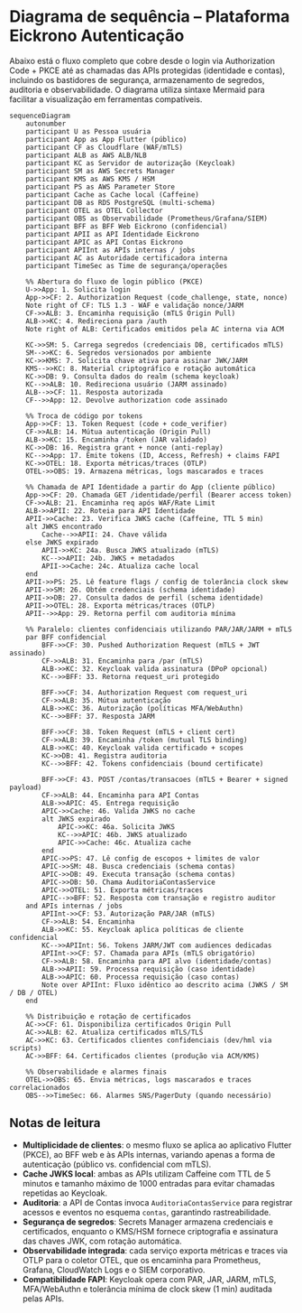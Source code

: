 # Diagrama de sequência – Plataforma Eickrono Autenticação

Abaixo está o fluxo completo que cobre desde o login via Authorization Code + PKCE até as chamadas das APIs protegidas (identidade e contas), incluindo os bastidores de segurança, armazenamento de segredos, auditoria e observabilidade. O diagrama utiliza sintaxe Mermaid para facilitar a visualização em ferramentas compatíveis.

```mermaid
sequenceDiagram
    autonumber
    participant U as Pessoa usuária
    participant App as App Flutter (público)
    participant CF as Cloudflare (WAF/mTLS)
    participant ALB as AWS ALB/NLB
    participant KC as Servidor de autorização (Keycloak)
    participant SM as AWS Secrets Manager
    participant KMS as AWS KMS / HSM
    participant PS as AWS Parameter Store
    participant Cache as Cache local (Caffeine)
    participant DB as RDS PostgreSQL (multi-schema)
    participant OTEL as OTEL Collector
    participant OBS as Observabilidade (Prometheus/Grafana/SIEM)
    participant BFF as BFF Web Eickrono (confidencial)
    participant APII as API Identidade Eickrono
    participant APIC as API Contas Eickrono
    participant APIInt as APIs internas / jobs
    participant AC as Autoridade certificadora interna
    participant TimeSec as Time de segurança/operações

    %% Abertura do fluxo de login público (PKCE)
    U->>App: 1. Solicita login
    App->>CF: 2. Authorization Request (code_challenge, state, nonce)
    Note right of CF: TLS 1.3 - WAF e validação nonce/JARM
    CF->>ALB: 3. Encaminha requisição (mTLS Origin Pull)
    ALB->>KC: 4. Redireciona para /auth
    Note right of ALB: Certificados emitidos pela AC interna via ACM

    KC->>SM: 5. Carrega segredos (credenciais DB, certificados mTLS)
    SM-->>KC: 6. Segredos versionados por ambiente
    KC->>KMS: 7. Solicita chave ativa para assinar JWK/JARM
    KMS-->>KC: 8. Material criptográfico e rotação automática
    KC->>DB: 9. Consulta dados do realm (schema keycloak)
    KC-->>ALB: 10. Redireciona usuário (JARM assinado)
    ALB-->>CF: 11. Resposta autorizada
    CF-->>App: 12. Devolve authorization code assinado

    %% Troca de código por tokens
    App->>CF: 13. Token Request (code + code_verifier)
    CF->>ALB: 14. Mútua autenticação (Origin Pull)
    ALB->>KC: 15. Encaminha /token (JAR validado)
    KC->>DB: 16. Registra grant + nonce (anti-replay)
    KC-->>App: 17. Emite tokens (ID, Access, Refresh) + claims FAPI
    KC->>OTEL: 18. Exporta métricas/traces (OTLP)
    OTEL->>OBS: 19. Armazena métricas, logs mascarados e traces

    %% Chamada de API Identidade a partir do App (cliente público)
    App->>CF: 20. Chamada GET /identidade/perfil (Bearer access token)
    CF->>ALB: 21. Encaminha req após WAF/Rate Limit
    ALB->>APII: 22. Roteia para API Identidade
    APII->>Cache: 23. Verifica JWKS cache (Caffeine, TTL 5 min)
    alt JWKS encontrado
        Cache-->>APII: 24. Chave válida
    else JWKS expirado
        APII->>KC: 24a. Busca JWKS atualizado (mTLS)
        KC-->>APII: 24b. JWKS + metadados
        APII->>Cache: 24c. Atualiza cache local
    end
    APII->>PS: 25. Lê feature flags / config de tolerância clock skew
    APII->>SM: 26. Obtém credenciais (schema identidade)
    APII->>DB: 27. Consulta dados de perfil (schema identidade)
    APII->>OTEL: 28. Exporta métricas/traces (OTLP)
    APII-->>App: 29. Retorna perfil com auditoria mínima

    %% Paralelo: clientes confidenciais utilizando PAR/JAR/JARM + mTLS
    par BFF confidencial
        BFF->>CF: 30. Pushed Authorization Request (mTLS + JWT assinado)
        CF->>ALB: 31. Encaminha para /par (mTLS)
        ALB->>KC: 32. Keycloak valida assinatura (DPoP opcional)
        KC-->>BFF: 33. Retorna request_uri protegido

        BFF->>CF: 34. Authorization Request com request_uri
        CF->>ALB: 35. Mútua autenticação
        ALB->>KC: 36. Autorização (políticas MFA/WebAuthn)
        KC-->>BFF: 37. Resposta JARM

        BFF->>CF: 38. Token Request (mTLS + client cert)
        CF->>ALB: 39. Encaminha /token (mutual TLS binding)
        ALB->>KC: 40. Keycloak valida certificado + scopes
        KC->>DB: 41. Registra auditoria
        KC-->>BFF: 42. Tokens confidenciais (bound certificate)

        BFF->>CF: 43. POST /contas/transacoes (mTLS + Bearer + signed payload)
        CF->>ALB: 44. Encaminha para API Contas
        ALB->>APIC: 45. Entrega requisição
        APIC->>Cache: 46. Valida JWKS no cache
        alt JWKS expirado
            APIC->>KC: 46a. Solicita JWKS
            KC-->>APIC: 46b. JWKS atualizado
            APIC->>Cache: 46c. Atualiza cache
        end
        APIC->>PS: 47. Lê config de escopos + limites de valor
        APIC->>SM: 48. Busca credenciais (schema contas)
        APIC->>DB: 49. Executa transação (schema contas)
        APIC->>DB: 50. Chama AuditoriaContasService
        APIC->>OTEL: 51. Exporta métricas/traces
        APIC-->>BFF: 52. Resposta com transação e registro auditor
    and APIs internas / jobs
        APIInt->>CF: 53. Autorização PAR/JAR (mTLS)
        CF->>ALB: 54. Encaminha
        ALB->>KC: 55. Keycloak aplica políticas de cliente confidencial
        KC-->>APIInt: 56. Tokens JARM/JWT com audiences dedicadas
        APIInt->>CF: 57. Chamada para APIs (mTLS obrigatório)
        CF->>ALB: 58. Encaminha para API alvo (identidade/contas)
        ALB->>APII: 59. Processa requisição (caso identidade)
        ALB->>APIC: 60. Processa requisição (caso contas)
        Note over APIInt: Fluxo idêntico ao descrito acima (JWKS / SM / DB / OTEL)
    end

    %% Distribuição e rotação de certificados
    AC->>CF: 61. Disponibiliza certificados Origin Pull
    AC->>ALB: 62. Atualiza certificados mTLS/TLS
    AC->>KC: 63. Certificados clientes confidenciais (dev/hml via scripts)
    AC->>BFF: 64. Certificados clientes (produção via ACM/KMS)

    %% Observabilidade e alarmes finais
    OTEL->>OBS: 65. Envia métricas, logs mascarados e traces correlacionados
    OBS-->>TimeSec: 66. Alarmes SNS/PagerDuty (quando necessário)
```

## Notas de leitura

- **Multiplicidade de clientes**: o mesmo fluxo se aplica ao aplicativo Flutter (PKCE), ao BFF web e às APIs internas, variando apenas a forma de autenticação (público vs. confidencial com mTLS). 
- **Cache JWKS local**: ambas as APIs utilizam Caffeine com TTL de 5 minutos e tamanho máximo de 1000 entradas para evitar chamadas repetidas ao Keycloak. 
- **Auditoria**: a API de Contas invoca `AuditoriaContasService` para registrar acessos e eventos no esquema `contas`, garantindo rastreabilidade. 
- **Segurança de segredos**: Secrets Manager armazena credenciais e certificados, enquanto o KMS/HSM fornece criptografia e assinatura das chaves JWK, com rotação automática. 
- **Observabilidade integrada**: cada serviço exporta métricas e traces via OTLP para o coletor OTEL, que os encaminha para Prometheus, Grafana, CloudWatch Logs e o SIEM corporativo. 
- **Compatibilidade FAPI**: Keycloak opera com PAR, JAR, JARM, mTLS, MFA/WebAuthn e tolerância mínima de clock skew (1 min) auditada pelas APIs.
